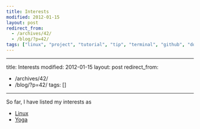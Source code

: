 ```yaml
---
title: Interests
modified: 2012-01-15
layout: post
redirect_from:
  - /archives/42/
  - /blog/?p=42/
tags: ["linux", "project", "tutorial", "tip", "terminal", "github", "downloads", "chromebook"]
---
```

---
title: Interests
modified: 2012-01-15
layout: post
redirect_from:
  - /archives/42/
  - /blog/?p=42/
tags: []
---


So far, I have listed my interests as

-   [Linux](http://blog.srvthe.net/linux "Linux")
-   [Yoga](http://blog.srvthe.net/yoga "Yoga")

